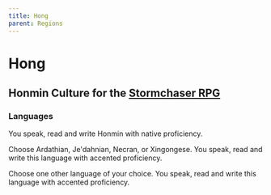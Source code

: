 ```yaml
---
title: Hong
parent: Regions
---
```


# Hong

## Honmin Culture for the [Stormchaser RPG](https://stormchaserroleplaying.com/stormchaserRPG/)

### Languages
You speak, read and write Honmin with native proficiency.

Choose Ardathian, Je'dahnian, Necran, or Xingongese. You speak, read and write this language with accented proficiency.

Choose one other language of your choice. You speak, read and write this language with accented proficiency.
